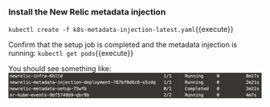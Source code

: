 ### Install the New Relic metadata injection
`kubectl create -f k8s-metadata-injection-latest.yaml`{{execute}}

Confirm that the setup job is completed and the metadata injection is running:
`kubectl get pods`{{execute}}

You should see something like:
![alt text](https://github.com/polfliet/katacoda-scenarios/blob/master/kubernetes/screenshots/metadata.png?raw=true "Metadata")